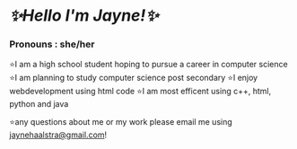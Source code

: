 # ***✨Hello I'm Jayne!✨***
### Pronouns : she/her
⭐I am a high school student hoping to pursue a career in computer science
⭐I am planning to study computer science post secondary
⭐I enjoy webdevelopment using html code
⭐I am most efficent using c++, html, python and java

⭐any questions about me or my work please email me using jaynehaalstra@gmail.com!

